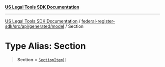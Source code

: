 [**US Legal Tools SDK Documentation**](../../../../../../README.md)

***

[US Legal Tools SDK Documentation](../../../../../../README.md) / [federal-register-sdk/src/api/generated/model](../README.md) / Section

# Type Alias: Section

> **Section** = [`SectionItem`](SectionItem.md)[]
